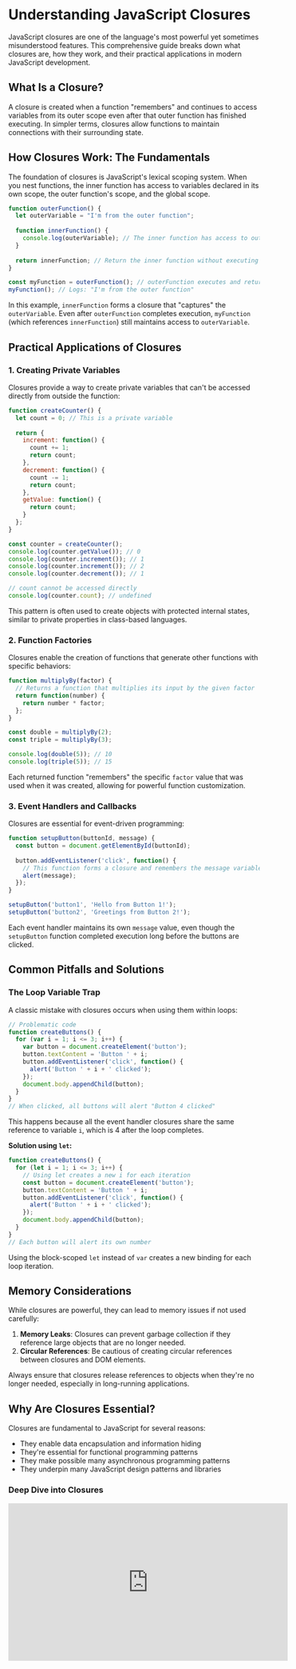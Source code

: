# Understanding JavaScript Closures

JavaScript closures are one of the language's most powerful yet sometimes misunderstood features. This comprehensive guide breaks down what closures are, how they work, and their practical applications in modern JavaScript development.

## What Is a Closure?

A closure is created when a function "remembers" and continues to access variables from its outer scope even after that outer function has finished executing. In simpler terms, closures allow functions to maintain connections with their surrounding state.

## How Closures Work: The Fundamentals

The foundation of closures is JavaScript's lexical scoping system. When you nest functions, the inner function has access to variables declared in its own scope, the outer function's scope, and the global scope.

```javascript
function outerFunction() {
  let outerVariable = "I'm from the outer function";
  
  function innerFunction() {
    console.log(outerVariable); // The inner function has access to outerVariable
  }
  
  return innerFunction; // Return the inner function without executing it
}

const myFunction = outerFunction(); // outerFunction executes and returns innerFunction
myFunction(); // Logs: "I'm from the outer function"
```

In this example, `innerFunction` forms a closure that "captures" the `outerVariable`. Even after `outerFunction` completes execution, `myFunction` (which references `innerFunction`) still maintains access to `outerVariable`.

## Practical Applications of Closures

### 1. Creating Private Variables

Closures provide a way to create private variables that can't be accessed directly from outside the function:

```javascript
function createCounter() {
  let count = 0; // This is a private variable
  
  return {
    increment: function() {
      count += 1;
      return count;
    },
    decrement: function() {
      count -= 1;
      return count;
    },
    getValue: function() {
      return count;
    }
  };
}

const counter = createCounter();
console.log(counter.getValue()); // 0
console.log(counter.increment()); // 1
console.log(counter.increment()); // 2
console.log(counter.decrement()); // 1

// count cannot be accessed directly
console.log(counter.count); // undefined
```

This pattern is often used to create objects with protected internal states, similar to private properties in class-based languages.

### 2. Function Factories

Closures enable the creation of functions that generate other functions with specific behaviors:

```javascript
function multiplyBy(factor) {
  // Returns a function that multiplies its input by the given factor
  return function(number) {
    return number * factor;
  };
}

const double = multiplyBy(2);
const triple = multiplyBy(3);

console.log(double(5)); // 10
console.log(triple(5)); // 15
```

Each returned function "remembers" the specific `factor` value that was used when it was created, allowing for powerful function customization.

### 3. Event Handlers and Callbacks

Closures are essential for event-driven programming:

```javascript
function setupButton(buttonId, message) {
  const button = document.getElementById(buttonId);
  
  button.addEventListener('click', function() {
    // This function forms a closure and remembers the message variable
    alert(message);
  });
}

setupButton('button1', 'Hello from Button 1!');
setupButton('button2', 'Greetings from Button 2!');
```

Each event handler maintains its own `message` value, even though the `setupButton` function completed execution long before the buttons are clicked.


## Common Pitfalls and Solutions

### The Loop Variable Trap

A classic mistake with closures occurs when using them within loops:

```javascript
// Problematic code
function createButtons() {
  for (var i = 1; i <= 3; i++) {
    var button = document.createElement('button');
    button.textContent = 'Button ' + i;
    button.addEventListener('click', function() {
      alert('Button ' + i + ' clicked');
    });
    document.body.appendChild(button);
  }
}
// When clicked, all buttons will alert "Button 4 clicked"
```

This happens because all the event handler closures share the same reference to variable `i`, which is 4 after the loop completes.

**Solution using `let`:**

```javascript
function createButtons() {
  for (let i = 1; i <= 3; i++) {
    // Using let creates a new i for each iteration
    const button = document.createElement('button');
    button.textContent = 'Button ' + i;
    button.addEventListener('click', function() {
      alert('Button ' + i + ' clicked');
    });
    document.body.appendChild(button);
  }
}
// Each button will alert its own number
```

Using the block-scoped `let` instead of `var` creates a new binding for each loop iteration.

## Memory Considerations

While closures are powerful, they can lead to memory issues if not used carefully:

1. **Memory Leaks**: Closures can prevent garbage collection if they reference large objects that are no longer needed.
2. **Circular References**: Be cautious of creating circular references between closures and DOM elements.

Always ensure that closures release references to objects when they're no longer needed, especially in long-running applications.

## Why Are Closures Essential?

Closures are fundamental to JavaScript for several reasons:

- They enable data encapsulation and information hiding
- They're essential for functional programming patterns
- They make possible many asynchronous programming patterns
- They underpin many JavaScript design patterns and libraries

### Deep Dive into Closures

<iframe width="560" height="315" src="https://www.youtube.com/embed/vKJpN5FAeF4" title="YouTube video player" frameborder="0" allow="accelerometer; autoplay; clipboard-write; encrypted-media; gyroscope; picture-in-picture" allowfullscreen></iframe>